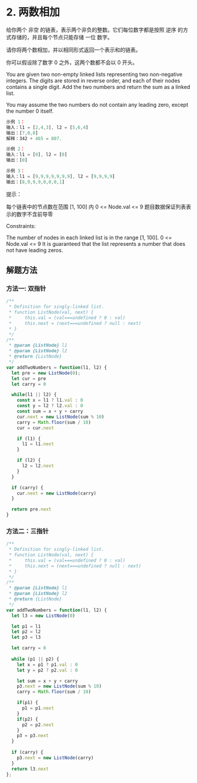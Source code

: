 # 2. 两数相加

给你两个 非空 的链表，表示两个非负的整数。它们每位数字都是按照 逆序 的方式存储的，并且每个节点只能存储 一位 数字。

请你将两个数相加，并以相同形式返回一个表示和的链表。

你可以假设除了数字 0 之外，这两个数都不会以 0 开头。

You are given two non-empty linked lists representing two non-negative integers. The digits are stored in reverse order, and each of their nodes contains a single digit. Add the two numbers and return the sum as a linked list.

You may assume the two numbers do not contain any leading zero, except the number 0 itself.

```js
示例 1：
输入：l1 = [2,4,3], l2 = [5,6,4]
输出：[7,0,8]
解释：342 + 465 = 807.

示例 2：
输入：l1 = [0], l2 = [0]
输出：[0]

示例 3：
输入：l1 = [9,9,9,9,9,9,9], l2 = [9,9,9,9]
输出：[8,9,9,9,0,0,0,1]
```

提示：

每个链表中的节点数在范围 [1, 100] 内
0 <= Node.val <= 9
题目数据保证列表表示的数字不含前导零

Constraints:

The number of nodes in each linked list is in the range [1, 100].
0 <= Node.val <= 9
It is guaranteed that the list represents a number that does not have leading zeros.

## 解题方法

### 方法一: 双指针

```js
/**
 * Definition for singly-linked list.
 * function ListNode(val, next) {
 *     this.val = (val===undefined ? 0 : val)
 *     this.next = (next===undefined ? null : next)
 * }
 */
/**
 * @param {ListNode} l1
 * @param {ListNode} l2
 * @return {ListNode}
 */
var addTwoNumbers = function(l1, l2) {
  let pre = new ListNode(0);
  let cur = pre
  let carry = 0

  while(l1 || l2) {
    const x = l1 ? l1.val : 0
    const y = l2 ? l2.val : 0
    const sum = x + y + carry
    cur.next = new ListNode(sum % 10)
    carry = Math.floor(sum / 10)
    cur = cur.next

    if (l1) {
      l1 = l1.next
    }

    if (l2) {
      l2 = l2.next
    }
  }

  if (carry) {
    cur.next = new ListNode(carry)
  }

  return pre.next
}
```

### 方法二：三指针

```js
/**
 * Definition for singly-linked list.
 * function ListNode(val, next) {
 *     this.val = (val===undefined ? 0 : val)
 *     this.next = (next===undefined ? null : next)
 * }
 */
/**
 * @param {ListNode} l1
 * @param {ListNode} l2
 * @return {ListNode}
 */
var addTwoNumbers = function(l1, l2) {
  let l3 = new ListNode(0)

  let p1 = l1
  let p2 = l2
  let p3 = l3

  let carry = 0
  
  while (p1 || p2) {
    let x = p1 ? p1.val : 0
    let y = p2 ? p2.val : 0

    let sum = x + y + carry
    p3.next = new ListNode(sum % 10)
    carry = Math.floor(sum / 10)

    if(p1) {
      p1 = p1.next
    }
    if(p2) {
      p2 = p2.next
    }
    p3 = p3.next
  }
  
  if (carry) {
    p3.next = new ListNode(carry)
  }
  return l3.next
};
```